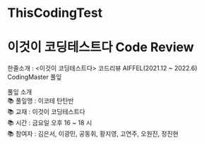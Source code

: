 # ThisCodingTest

# 이것이 코딩테스트다 Code Review

한줄소개 : <이것이 코딩테스트다> 코드리뷰
AIFFEL(2021.12 ~ 2022.6) CodingMaster 풀잎

풀잎 소개  
📚 풀잎명 : 이코테 탄탄반  
📚 교재 : 이것이 코딩테스트다  
📚 시간 : 금요일 오후 16 ~ 18 시    
📚 참여자 : 김은서, 이광민, 공동휘, 황지영, 고연주, 오원진, 정진현   

